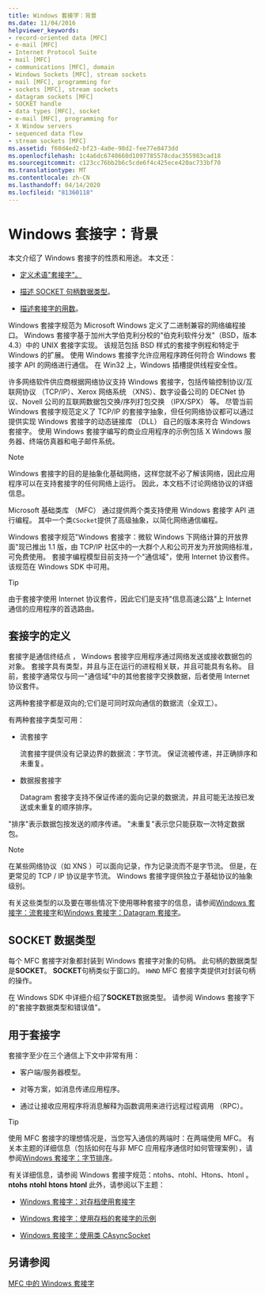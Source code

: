 ```yaml
---
title: Windows 套接字：背景
ms.date: 11/04/2016
helpviewer_keywords:
- record-oriented data [MFC]
- e-mail [MFC]
- Internet Protocol Suite
- mail [MFC]
- communications [MFC], domain
- Windows Sockets [MFC], stream sockets
- mail [MFC], programming for
- sockets [MFC], stream sockets
- datagram sockets [MFC]
- SOCKET handle
- data types [MFC], socket
- e-mail [MFC], programming for
- X Window servers
- sequenced data flow
- stream sockets [MFC]
ms.assetid: f60d4ed2-bf23-4a0e-98d2-fee77e8473dd
ms.openlocfilehash: 1c4a6dc6740660d1097785578cdac355983cad18
ms.sourcegitcommit: c123cc76bb2b6c5cde6f4c425ece420ac733bf70
ms.translationtype: MT
ms.contentlocale: zh-CN
ms.lasthandoff: 04/14/2020
ms.locfileid: "81360118"
---
```

# <a name="windows-sockets-background"></a>Windows 套接字：背景

本文介绍了 Windows 套接字的性质和用途。 本文还：

- [定义术语"套接字"。](#_core_definition_of_a_socket)

- [描述 SOCKET 句柄数据类型](#_core_the_socket_data_type)。

- [描述套接字的用数](#_core_uses_for_sockets)。

Windows 套接字规范为 Microsoft Windows 定义了二进制兼容的网络编程接口。 Windows 套接字基于加州大学伯克利分校的"伯克利软件分发"（BSD，版本 4.3）中的 UNIX 套接字实现。 该规范包括 BSD 样式的套接字例程和特定于 Windows 的扩展。 使用 Windows 套接字允许应用程序跨任何符合 Windows 套接字 API 的网络进行通信。 在 Win32 上，Windows 插槽提供线程安全性。

许多网络软件供应商根据网络协议支持 Windows 套接字，包括传输控制协议/互联网协议 （TCP/IP）、Xerox 网络系统 （XNS）、数字设备公司的 DECNet 协议、Novell 公司的互联网数据包交换/序列打包交换 （IPX/SPX） 等。 尽管当前 Windows 套接字规范定义了 TCP/IP 的套接字抽象，但任何网络协议都可以通过提供实现 Windows 套接字的动态链接库 （DLL） 自己的版本来符合 Windows 套接字。 使用 Windows 套接字编写的商业应用程序的示例包括 X Windows 服务器、终端仿真器和电子邮件系统。

> [!NOTE]
> Windows 套接字的目的是抽象化基础网络，这样您就不必了解该网络，因此应用程序可以在支持套接字的任何网络上运行。 因此，本文档不讨论网络协议的详细信息。

Microsoft 基础类库 （MFC） 通过提供两个类支持使用 Windows 套接字 API 进行编程。 其中一个类`CSocket`提供了高级抽象，以简化网络通信编程。

Windows 套接字规范"Windows 套接字：微软 Windows 下网络计算的开放界面"现已推出 1.1 版，由 TCP/IP 社区中的一大群个人和公司开发为开放网络标准，可免费使用。 套接字编程模型目前支持一个"通信域"，使用 Internet 协议套件。 该规范在 Windows SDK 中可用。

> [!TIP]
> 由于套接字使用 Internet 协议套件，因此它们是支持"信息高速公路"上 Internet 通信的应用程序的首选路由。

## <a name="definition-of-a-socket"></a><a name="_core_definition_of_a_socket"></a>套接字的定义

套接字是通信终结点 ， Windows 套接字应用程序通过网络发送或接收数据包的对象。 套接字具有类型，并且与正在运行的进程相关联，并且可能具有名称。 目前，套接字通常仅与同一"通信域"中的其他套接字交换数据，后者使用 Internet 协议套件。

这两种套接字都是双向的;它们是可同时双向通信的数据流（全双工）。

有两种套接字类型可用：

- 流套接字

   流套接字提供没有记录边界的数据流：字节流。 保证流被传递，并正确排序和未重复。

- 数据报套接字

   Datagram 套接字支持不保证传递的面向记录的数据流，并且可能无法按已发送或未重复的顺序排序。

"排序"表示数据包按发送的顺序传递。 "未重复"表示您只能获取一次特定数据包。

> [!NOTE]
> 在某些网络协议（如 XNS ）可以面向记录，作为记录流而不是字节流。 但是，在更常见的 TCP / IP 协议是字节流。 Windows 套接字提供独立于基础协议的抽象级别。

有关这些类型的以及要在哪些情况下使用哪种套接字的信息，请参阅[Windows 套接字：流套接字](../mfc/windows-sockets-stream-sockets.md)和[Windows 套接字：Datagram 套接字](../mfc/windows-sockets-datagram-sockets.md)。

## <a name="the-socket-data-type"></a><a name="_core_the_socket_data_type"></a>SOCKET 数据类型

每个 MFC 套接字对象都封装到 Windows 套接字对象的句柄。 此句柄的数据类型是**SOCKET**。 **SOCKET**句柄类似于窗口的。 `HWND` MFC 套接字类提供对封装句柄的操作。

在 Windows SDK 中详细介绍了**SOCKET**数据类型。 请参阅 Windows 套接字下的"套接字数据类型和错误值"。

## <a name="uses-for-sockets"></a><a name="_core_uses_for_sockets"></a>用于套接字

套接字至少在三个通信上下文中非常有用：

- 客户端/服务器模型。

- 对等方案，如消息传递应用程序。

- 通过让接收应用程序将消息解释为函数调用来进行远程过程调用 （RPC）。

> [!TIP]
> 使用 MFC 套接字的理想情况是，当您写入通信的两端时：在两端使用 MFC。 有关本主题的详细信息（包括如何在与非 MFC 应用程序通信时如何管理案例），请参阅[Windows 套接字：字节排序](../mfc/windows-sockets-byte-ordering.md)。

有关详细信息，请参阅 Windows 套接字规范：ntohs、ntohl、Htons、htonl 。 **ntohs** **ntohl** **htons** **htonl** 此外，请参阅以下主题：

- [Windows 套接字：对存档使用套接字](../mfc/windows-sockets-using-sockets-with-archives.md)

- [Windows 套接字：使用存档的套接字的示例](../mfc/windows-sockets-example-of-sockets-using-archives.md)

- [Windows 套接字：使用类 CAsyncSocket](../mfc/windows-sockets-using-class-casyncsocket.md)

## <a name="see-also"></a>另请参阅

[MFC 中的 Windows 套接字](../mfc/windows-sockets-in-mfc.md)
